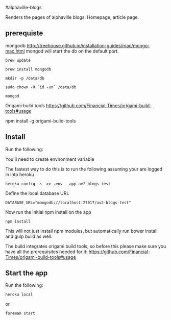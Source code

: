 #alphaville-blogs

Renders the pages of alphaville blogs: Homepage, article page.

## prerequiste
mongodb http://treehouse.github.io/installation-guides/mac/mongo-mac.html
mongod will start the db on the default port.

```
brew update 

brew install mongodb

mkdir -p /data/db

sudo chown -R `id -un` /data/db

mongod

```

Origami build tools https://github.com/Financial-Times/origami-build-tools#usage

npm install -g origami-build-tools

## Install
Run the following:

You'll need to create environment variable

The fastest way to do this is to run the following assuming your are logged in into heroku

```
heroku config -s  >> .env --app av2-blogs-test
```
Define the local database URL 

```
DATABASE_URL="mongodb://localhost:27017/av2-blogs-test"
```

Now run the initial npm install on the app

```
npm install
```

This will not just install npm modules, but automatically run bower install and gulp build as well.

The build integrates origami build tools, so before this please make sure you have all the prerequisites needed for it: https://github.com/Financial-Times/origami-build-tools#usage



## Start the app

Run the following:

```
heroku local
```

or

```
foreman start
```
